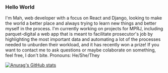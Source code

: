 ### Hello World

I'm Mah, web developer with a focus on React and Django, looking to make the world a better place and always trying to learn new things and better myself in the process. I'm currently working on projects for MPRJ, including parquet-digital a web app that is meant to facilitate prosecutor's job by highlighting the most important data and automating a lot of the processes needed to unburden their workload, and it has recently won a prize! If you want to contact me to ask questions or maybe colaborate on something, feel free, I don't bite.
Pronouns: He/She/They

[![Anurag's GitHub stats](https://github-readme-stats.vercel.app/api?username=majard&theme=synthwave)](https://github.com/anuraghazra/github-readme-stats)

<!--
**majard/majard** is a ✨ _special_ ✨ repository because its `README.md` (this file) appears on your GitHub profile.

Here are some ideas to get you started:

- 🔭 I’m currently working on ...
- 🌱 I’m currently learning ...
- 👯 I’m looking to collaborate on ...
- 🤔 I’m looking for help with ...
- 💬 Ask me about ...
- 📫 How to reach me: ...
- 😄 Pronouns: ...
- ⚡ Fun fact: ...
-->
